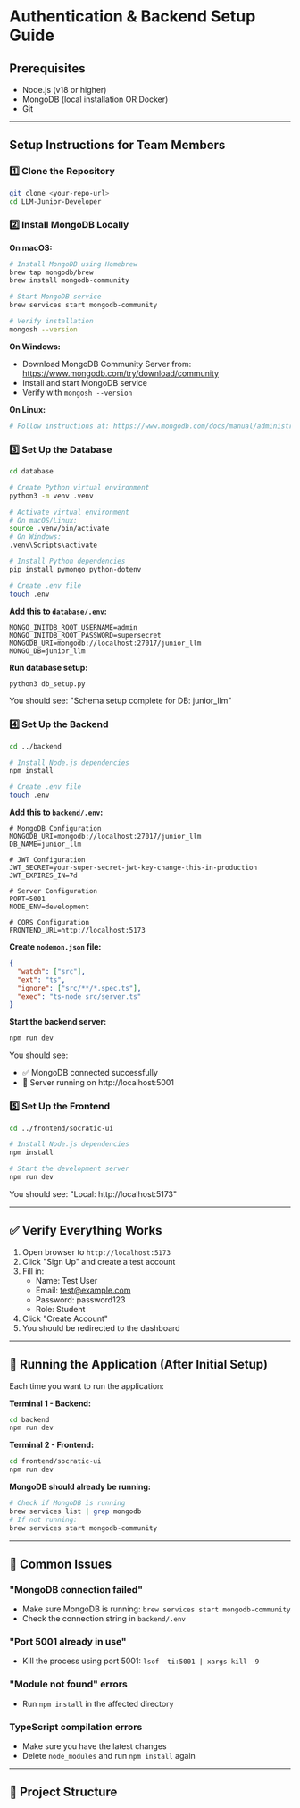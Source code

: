 # Authentication & Backend Setup Guide

## Prerequisites
- Node.js (v18 or higher)
- MongoDB (local installation OR Docker)
- Git

---

## Setup Instructions for Team Members

### 1️⃣ **Clone the Repository**
```bash
git clone <your-repo-url>
cd LLM-Junior-Developer
```

### 2️⃣ **Install MongoDB Locally**

**On macOS:**
```bash
# Install MongoDB using Homebrew
brew tap mongodb/brew
brew install mongodb-community

# Start MongoDB service
brew services start mongodb-community

# Verify installation
mongosh --version
```

**On Windows:**
- Download MongoDB Community Server from: https://www.mongodb.com/try/download/community
- Install and start MongoDB service
- Verify with `mongosh --version`

**On Linux:**
```bash
# Follow instructions at: https://www.mongodb.com/docs/manual/administration/install-on-linux/
```

### 3️⃣ **Set Up the Database**

```bash
cd database

# Create Python virtual environment
python3 -m venv .venv

# Activate virtual environment
# On macOS/Linux:
source .venv/bin/activate
# On Windows:
.venv\Scripts\activate

# Install Python dependencies
pip install pymongo python-dotenv

# Create .env file
touch .env
```

**Add this to `database/.env`:**
```env
MONGO_INITDB_ROOT_USERNAME=admin
MONGO_INITDB_ROOT_PASSWORD=supersecret
MONGODB_URI=mongodb://localhost:27017/junior_llm
MONGO_DB=junior_llm
```

**Run database setup:**
```bash
python3 db_setup.py
```

You should see: "Schema setup complete for DB: junior_llm"

### 4️⃣ **Set Up the Backend**

```bash
cd ../backend

# Install Node.js dependencies
npm install

# Create .env file
touch .env
```

**Add this to `backend/.env`:**
```env
# MongoDB Configuration
MONGODB_URI=mongodb://localhost:27017/junior_llm
DB_NAME=junior_llm

# JWT Configuration
JWT_SECRET=your-super-secret-jwt-key-change-this-in-production
JWT_EXPIRES_IN=7d

# Server Configuration
PORT=5001
NODE_ENV=development

# CORS Configuration
FRONTEND_URL=http://localhost:5173
```

**Create `nodemon.json` file:**
```json
{
  "watch": ["src"],
  "ext": "ts",
  "ignore": ["src/**/*.spec.ts"],
  "exec": "ts-node src/server.ts"
}
```

**Start the backend server:**
```bash
npm run dev
```

You should see:
- ✅ MongoDB connected successfully
- 🚀 Server running on http://localhost:5001

### 5️⃣ **Set Up the Frontend**

```bash
cd ../frontend/socratic-ui

# Install Node.js dependencies
npm install

# Start the development server
npm run dev
```

You should see: "Local: http://localhost:5173"

---

## ✅ **Verify Everything Works**

1. Open browser to `http://localhost:5173`
2. Click "Sign Up" and create a test account
3. Fill in:
   - Name: Test User
   - Email: test@example.com
   - Password: password123
   - Role: Student
4. Click "Create Account"
5. You should be redirected to the dashboard

---

## 🚀 **Running the Application (After Initial Setup)**

Each time you want to run the application:

**Terminal 1 - Backend:**
```bash
cd backend
npm run dev
```

**Terminal 2 - Frontend:**
```bash
cd frontend/socratic-ui
npm run dev
```

**MongoDB should already be running:**
```bash
# Check if MongoDB is running
brew services list | grep mongodb
# If not running:
brew services start mongodb-community
```

---

## 🐛 **Common Issues**

### "MongoDB connection failed"
- Make sure MongoDB is running: `brew services start mongodb-community`
- Check the connection string in `backend/.env`

### "Port 5001 already in use"
- Kill the process using port 5001: `lsof -ti:5001 | xargs kill -9`

### "Module not found" errors
- Run `npm install` in the affected directory

### TypeScript compilation errors
- Make sure you have the latest changes
- Delete `node_modules` and run `npm install` again

---

## 📁 **Project Structure**
